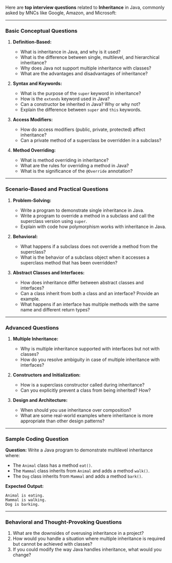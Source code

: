 Here are **top interview questions** related to **Inheritance** in Java, commonly asked by MNCs like Google, Amazon, and Microsoft:

---

### **Basic Conceptual Questions**

1. **Definition-Based:**

   - What is inheritance in Java, and why is it used?
   - What is the difference between single, multilevel, and hierarchical inheritance?
   - Why does Java not support multiple inheritance with classes?
   - What are the advantages and disadvantages of inheritance?

2. **Syntax and Keywords:**

   - What is the purpose of the `super` keyword in inheritance?
   - How is the `extends` keyword used in Java?
   - Can a constructor be inherited in Java? Why or why not?
   - Explain the difference between `super` and `this` keywords.

3. **Access Modifiers:**

   - How do access modifiers (public, private, protected) affect inheritance?
   - Can a private method of a superclass be overridden in a subclass?

4. **Method Overriding:**
   - What is method overriding in inheritance?
   - What are the rules for overriding a method in Java?
   - What is the significance of the `@Override` annotation?

---

### **Scenario-Based and Practical Questions**

1. **Problem-Solving:**

   - Write a program to demonstrate single inheritance in Java.
   - Write a program to override a method in a subclass and call the superclass version using `super`.
   - Explain with code how polymorphism works with inheritance in Java.

2. **Behavioral:**

   - What happens if a subclass does not override a method from the superclass?
   - What is the behavior of a subclass object when it accesses a superclass method that has been overridden?

3. **Abstract Classes and Interfaces:**
   - How does inheritance differ between abstract classes and interfaces?
   - Can a class inherit from both a class and an interface? Provide an example.
   - What happens if an interface has multiple methods with the same name and different return types?

---

### **Advanced Questions**

1. **Multiple Inheritance:**

   - Why is multiple inheritance supported with interfaces but not with classes?
   - How do you resolve ambiguity in case of multiple inheritance with interfaces?

2. **Constructors and Initialization:**

   - How is a superclass constructor called during inheritance?
   - Can you explicitly prevent a class from being inherited? How?

3. **Design and Architecture:**
   - When should you use inheritance over composition?
   - What are some real-world examples where inheritance is more appropriate than other design patterns?

---

### **Sample Coding Question**

**Question:**
Write a Java program to demonstrate multilevel inheritance where:

- The `Animal` class has a method `eat()`.
- The `Mammal` class inherits from `Animal` and adds a method `walk()`.
- The `Dog` class inherits from `Mammal` and adds a method `bark()`.

**Expected Output:**

```
Animal is eating.
Mammal is walking.
Dog is barking.
```

---

### **Behavioral and Thought-Provoking Questions**

1. What are the downsides of overusing inheritance in a project?
2. How would you handle a situation where multiple inheritance is required but cannot be achieved with classes?
3. If you could modify the way Java handles inheritance, what would you change?
